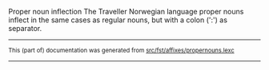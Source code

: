 Proper noun inflection
The Traveller Norwegian language proper nouns inflect in the same cases as regular
nouns, but with a colon (':') as separator.

* * *

<small>This (part of) documentation was generated from [src/fst/affixes/propernouns.lexc](https://github.com/giellalt/lang-rmg/blob/main/src/fst/affixes/propernouns.lexc)</small>

---

